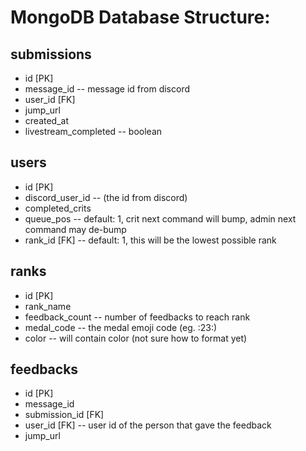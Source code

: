 # MongoDB Database Structure:

## submissions
- id [PK]
- message_id -- message id from discord
- user_id [FK]
- jump_url
- created_at
- livestream_completed -- boolean

## users
- id [PK]
- discord_user_id -- (the id from discord)
- completed_crits
- queue_pos -- default: 1, crit next command will bump, admin next command may de-bump
- rank_id [FK] -- default: 1, this will be the lowest possible rank

## ranks
- id [PK]
- rank_name
- feedback_count -- number of feedbacks to reach rank
- medal_code -- the medal emoji code (eg. :23:)
- color -- will contain color (not sure how to format yet)

## feedbacks
- id [PK]
- message_id
- submission_id [FK]
- user_id [FK] -- user id of the person that gave the feedback
- jump_url
